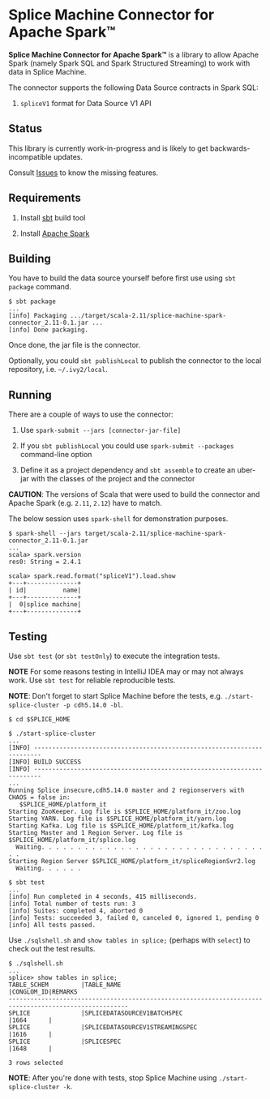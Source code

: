 # Splice Machine Connector for Apache Spark™

**Splice Machine Connector for Apache Spark™** is a library to allow Apache Spark (namely Spark SQL and Spark Structured Streaming) to work with data in Splice Machine.

The connector supports the following Data Source contracts in Spark SQL:

1. `spliceV1` format for Data Source V1 API

## Status

This library is currently work-in-progress and is likely to get backwards-incompatible updates.

Consult [Issues](https://github.com/jaceklaskowski/splice-machine-spark-connector/issues) to know the missing features.

## Requirements

1. Install [sbt](https://www.scala-sbt.org/) build tool

1. Install [Apache Spark](https://spark.apache.org/)

## Building

You have to build the data source yourself before first use using `sbt package` command.

```
$ sbt package
...
[info] Packaging .../target/scala-2.11/splice-machine-spark-connector_2.11-0.1.jar ...
[info] Done packaging.
```

Once done, the jar file is the connector.

Optionally, you could `sbt publishLocal` to publish the connector to the local repository, i.e. `~/.ivy2/local`.

## Running

There are a couple of ways to use the connector:

1. Use `spark-submit --jars [connector-jar-file]` 

1. If you `sbt publishLocal` you could use `spark-submit --packages` command-line option

1. Define it as a project dependency and `sbt assemble` to create an uber-jar with the classes of the project and the connector

**CAUTION**: The versions of Scala that were used to build the connector and Apache Spark (e.g. `2.11`, `2.12`) have to match.

The below session uses `spark-shell` for demonstration purposes.

```
$ spark-shell --jars target/scala-2.11/splice-machine-spark-connector_2.11-0.1.jar
...
scala> spark.version
res0: String = 2.4.1

scala> spark.read.format("spliceV1").load.show
+---+--------------+                                                            
| id|          name|
+---+--------------+
|  0|splice machine|
+---+--------------+
```

## Testing

Use `sbt test` (or `sbt testOnly`) to execute the integration tests.

**NOTE** For some reasons testing in IntelliJ IDEA may or may not always work. Use `sbt test` for reliable reproducible tests.

**NOTE**: Don't forget to start Splice Machine before the tests, e.g. `./start-splice-cluster -p cdh5.14.0 -bl`.

```
$ cd $SPLICE_HOME

$ ./start-splice-cluster
...
[INFO] ------------------------------------------------------------------------
[INFO] BUILD SUCCESS
[INFO] ------------------------------------------------------------------------
...
Running Splice insecure,cdh5.14.0 master and 2 regionservers with CHAOS = false in:
   $SPLICE_HOME/platform_it
Starting ZooKeeper. Log file is $SPLICE_HOME/platform_it/zoo.log
Starting YARN. Log file is $SPLICE_HOME/platform_it/yarn.log
Starting Kafka. Log file is $SPLICE_HOME/platform_it/kafka.log
Starting Master and 1 Region Server. Log file is $SPLICE_HOME/platform_it/splice.log
  Waiting. . . . . . . . . . . . . . . . . . . . . . . . . . . . . . . . .
Starting Region Server $SPLICE_HOME/platform_it/spliceRegionSvr2.log
  Waiting. . . . . .

$ sbt test
...
[info] Run completed in 4 seconds, 415 milliseconds.
[info] Total number of tests run: 3
[info] Suites: completed 4, aborted 0
[info] Tests: succeeded 3, failed 0, canceled 0, ignored 1, pending 0
[info] All tests passed.
```

Use `./sqlshell.sh` and `show tables in splice;` (perhaps with `select`) to check out the test results.

```
$ ./sqlshell.sh
...
splice> show tables in splice;
TABLE_SCHEM         |TABLE_NAME                                        |CONGLOM_ID|REMARKS
-------------------------------------------------------------------------------------------------------
SPLICE              |SPLICEDATASOURCEV1BATCHSPEC                       |1664      |
SPLICE              |SPLICEDATASOURCEV1STREAMINGSPEC                   |1616      |
SPLICE              |SPLICESPEC                                        |1648      |

3 rows selected
```

**NOTE**: After you're done with tests, stop Splice Machine using `./start-splice-cluster -k`.

